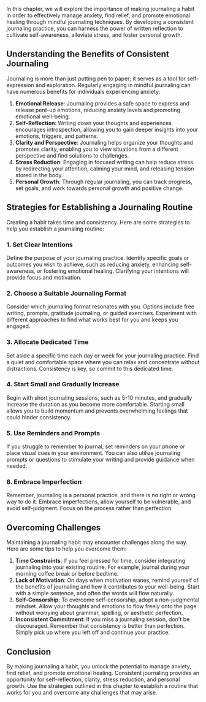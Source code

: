 
In this chapter, we will explore the importance of making journaling a habit in order to effectively manage anxiety, find relief, and promote emotional healing through mindful journaling techniques. By developing a consistent journaling practice, you can harness the power of written reflection to cultivate self-awareness, alleviate stress, and foster personal growth.

Understanding the Benefits of Consistent Journaling
---------------------------------------------------

Journaling is more than just putting pen to paper; it serves as a tool for self-expression and exploration. Regularly engaging in mindful journaling can have numerous benefits for individuals experiencing anxiety:

1. **Emotional Release**: Journaling provides a safe space to express and release pent-up emotions, reducing anxiety levels and promoting emotional well-being.
2. **Self-Reflection**: Writing down your thoughts and experiences encourages introspection, allowing you to gain deeper insights into your emotions, triggers, and patterns.
3. **Clarity and Perspective**: Journaling helps organize your thoughts and promotes clarity, enabling you to view situations from a different perspective and find solutions to challenges.
4. **Stress Reduction**: Engaging in focused writing can help reduce stress by redirecting your attention, calming your mind, and releasing tension stored in the body.
5. **Personal Growth**: Through regular journaling, you can track progress, set goals, and work towards personal growth and positive change.

Strategies for Establishing a Journaling Routine
------------------------------------------------

Creating a habit takes time and consistency. Here are some strategies to help you establish a journaling routine:

### 1. Set Clear Intentions

Define the purpose of your journaling practice. Identify specific goals or outcomes you wish to achieve, such as reducing anxiety, enhancing self-awareness, or fostering emotional healing. Clarifying your intentions will provide focus and motivation.

### 2. Choose a Suitable Journaling Format

Consider which journaling format resonates with you. Options include free writing, prompts, gratitude journaling, or guided exercises. Experiment with different approaches to find what works best for you and keeps you engaged.

### 3. Allocate Dedicated Time

Set aside a specific time each day or week for your journaling practice. Find a quiet and comfortable space where you can relax and concentrate without distractions. Consistency is key, so commit to this dedicated time.

### 4. Start Small and Gradually Increase

Begin with short journaling sessions, such as 5-10 minutes, and gradually increase the duration as you become more comfortable. Starting small allows you to build momentum and prevents overwhelming feelings that could hinder consistency.

### 5. Use Reminders and Prompts

If you struggle to remember to journal, set reminders on your phone or place visual cues in your environment. You can also utilize journaling prompts or questions to stimulate your writing and provide guidance when needed.

### 6. Embrace Imperfection

Remember, journaling is a personal practice, and there is no right or wrong way to do it. Embrace imperfections, allow yourself to be vulnerable, and avoid self-judgment. Focus on the process rather than perfection.

Overcoming Challenges
---------------------

Maintaining a journaling habit may encounter challenges along the way. Here are some tips to help you overcome them:

1. **Time Constraints**: If you feel pressed for time, consider integrating journaling into your existing routine. For example, journal during your morning coffee break or before bedtime.
2. **Lack of Motivation**: On days when motivation wanes, remind yourself of the benefits of journaling and how it contributes to your well-being. Start with a simple sentence, and often the words will flow naturally.
3. **Self-Censorship**: To overcome self-censorship, adopt a non-judgmental mindset. Allow your thoughts and emotions to flow freely onto the page without worrying about grammar, spelling, or aesthetic perfection.
4. **Inconsistent Commitment**: If you miss a journaling session, don't be discouraged. Remember that consistency is better than perfection. Simply pick up where you left off and continue your practice.

Conclusion
----------

By making journaling a habit, you unlock the potential to manage anxiety, find relief, and promote emotional healing. Consistent journaling provides an opportunity for self-reflection, clarity, stress reduction, and personal growth. Use the strategies outlined in this chapter to establish a routine that works for you and overcome any challenges that may arise.
